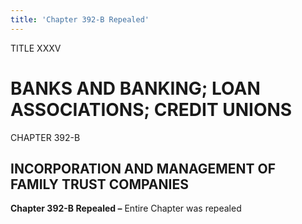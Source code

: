 ```yaml
---
title: 'Chapter 392-B Repealed'
---
```


TITLE XXXV
                                             
BANKS AND BANKING; LOAN ASSOCIATIONS; CREDIT UNIONS
===================================================

CHAPTER 392-B
                                             
INCORPORATION AND MANAGEMENT OF FAMILY TRUST COMPANIES
------------------------------------------------------

**Chapter 392-B Repealed –** Entire Chapter was repealed
